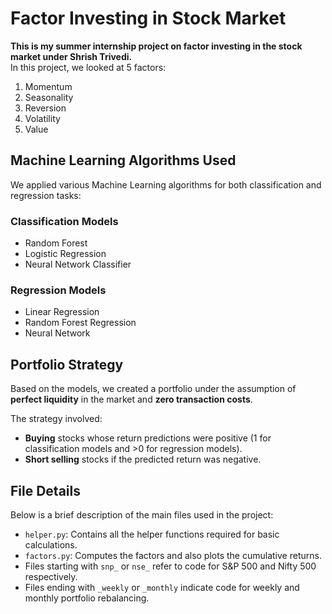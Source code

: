 # Factor Investing in Stock Market

**This is my summer internship project on factor investing in the stock market under Shrish Trivedi.**  
In this project, we looked at 5 factors:

1. Momentum
2. Seasonality
3. Reversion
4. Volatility
5. Value

## Machine Learning Algorithms Used

We applied various Machine Learning algorithms for both classification and regression tasks:

### Classification Models
- Random Forest
- Logistic Regression
- Neural Network Classifier

### Regression Models
- Linear Regression
- Random Forest Regression
- Neural Network

## Portfolio Strategy

Based on the models, we created a portfolio under the assumption of **perfect liquidity** in the market and **zero transaction costs**.

The strategy involved:
- **Buying** stocks whose return predictions were positive (1 for classification models and >0 for regression models).
- **Short selling** stocks if the predicted return was negative.

## File Details

Below is a brief description of the main files used in the project:

- `helper.py`: Contains all the helper functions required for basic calculations.
- `factors.py`: Computes the factors and also plots the cumulative returns.
- Files starting with `snp_` or `nse_` refer to code for S&P 500 and Nifty 500 respectively.
- Files ending with `_weekly` or `_monthly` indicate code for weekly and monthly portfolio rebalancing.
